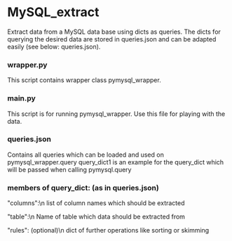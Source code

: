 # MySQL_extract
Extract data from a MySQL data base using dicts as queries.
The dicts for querying the desired data are stored in queries.json and can be adapted easily (see below: queries.json).


### wrapper.py
This script contains wrapper class pymysql_wrapper.


### main.py
This script is for running pymysql_wrapper. Use this file for playing with the data.


### queries.json
Contains all queries which can be loaded and used on pymysql_wrapper.query
query_dict1 is an example for the query_dict which will be passed when calling pymysql.query


### members of query_dict: (as in queries.json)

"columns":\n
list of column names which should be extracted

"table":\n
Name of table which data should be extracted from

"rules": (optional)\n
dict of further operations like sorting or skimming
